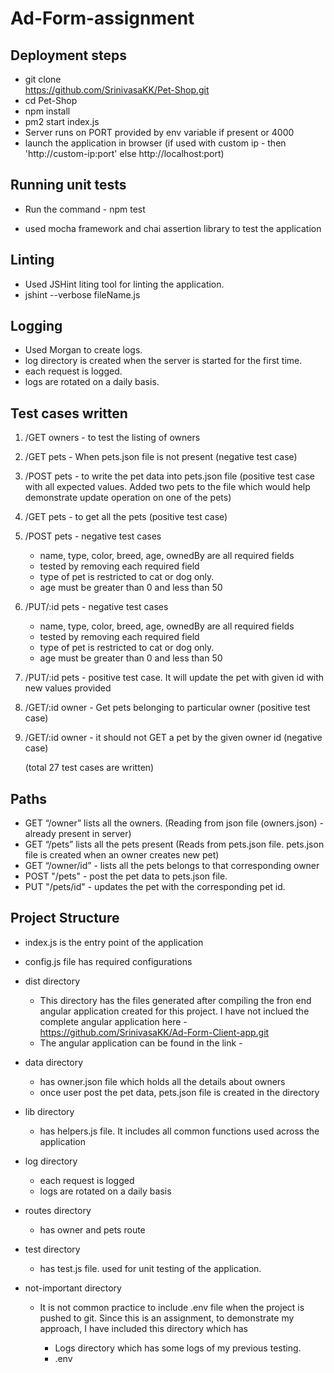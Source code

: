 # Ad-Form-assignment

## Deployment steps

- git clone  
 https://github.com/SrinivasaKK/Pet-Shop.git
- cd Pet-Shop
- npm install
- pm2 start index.js
- Server runs on PORT provided by env variable if present or 4000
- launch the application in browser (if used with custom ip - then 'http://custom-ip:port' else http://localhost:port)

## Running unit tests

- Run the command - npm test

- used mocha framework and chai assertion library to test the application

## Linting

- Used JSHint liting tool for linting the application.
- jshint --verbose fileName.js

## Logging

- Used Morgan to create logs.
- log directory is created when the server is started for the first time.
- each request is logged.
- logs are rotated on a daily basis.

## Test cases written

1. /GET owners - to test the listing of owners
2. /GET pets - When pets.json file is not present (negative test case)
3. /POST pets - to write the pet data into pets.json file (positive test case with all expected values. Added two pets to the file which would help demonstrate update operation on one of the pets)
4. /GET pets - to get all the pets (positive test case)
5. /POST pets - negative test cases

   - name, type, color, breed, age, ownedBy are all required fields
   - tested by removing each required field
   - type of pet is restricted to cat or dog only.
   - age must be greater than 0 and less than 50

6. /PUT/:id pets - negative test cases

   - name, type, color, breed, age, ownedBy are all required fields
   - tested by removing each required field
   - type of pet is restricted to cat or dog only.
   - age must be greater than 0 and less than 50

7. /PUT/:id pets - positive test case. It will update the pet with given id with new values provided

8. /GET/:id owner - Get pets belonging to particular owner (positive test case)

9. /GET/:id owner - it should not GET a pet by the given owner id (negative case)

   (total 27 test cases are written)

## Paths

- GET “/owner” lists all the owners. (Reading from json file (owners.json) - already present in server)
- GET “/pets” lists all the pets present (Reads from pets.json file. pets.json file is created when an owner creates new pet)
- GET “/owner/id” - lists all the pets belongs to that corresponding owner
- POST "/pets" - post the pet data to pets.json file.
- PUT "/pets/id" - updates the pet with the corresponding pet id.

## Project Structure

- index.js is the entry point of the application
- config.js file has required configurations
- dist directory
  - This directory has the files generated after compiling the fron end angular application created for this project. I have not inclued the complete angular application here - https://github.com/SrinivasaKK/Ad-Form-Client-app.git
  - The angular application can be found in the link -
- data directory
  - has owner.json file which holds all the details about owners
  - once user post the pet data, pets.json file is created in the directory
- lib directory
  - has helpers.js file. It includes all common functions used across the application
- log directory
  - each request is logged
  - logs are rotated on a daily basis
- routes directory
  - has owner and pets route
- test directory
  - has test.js file. used for unit testing of the application.
- not-important directory

  - It is not common practice to include .env file when the project is pushed to git.
    Since this is an assignment, to demonstrate my approach, I have included this directory which has

    - Logs directory which has some logs of my previous testing.
    - .env
